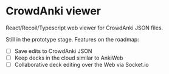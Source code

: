 # CrowdAnki viewer

React/Recoil/Typescript web viewer for CrowdAnki JSON files.

Still in the prototype stage. Features on the roadmap:
- [ ] Save edits to CrowdAnki JSON
- [ ] Keep decks in the cloud similar to AnkiWeb
- [ ] Collaborative deck editing over the Web via Socket.io
